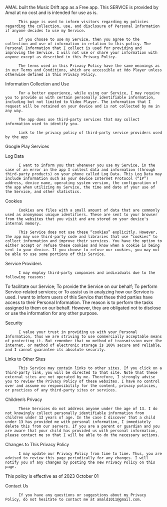 AMAL built the Music Drift app as a Free app. This SERVICE is provided by Amal at no cost and is intended for use as is.
          
          This page is used to inform visitors regarding my policies regarding the collection, use, and disclosure of Personal Information if anyone decides to use my Service.
          
          If you choose to use my Service, then you agree to the collection and use of information in relation to this policy. The Personal Information that I collect is used for providing and improving the Service. I will not use or share your information with anyone except as described in this Privacy Policy.
          
          The terms used in this Privacy Policy have the same meanings as in our Terms and Conditions, which are accessible at Vdo Player unless otherwise defined in this Privacy Policy.
          
Information Collection and Use
          
          For a better experience, while using our Service, I may require you to provide us with certain personally identifiable information, including but not limited to Video Player. The information that I request will be retained on your device and is not collected by me in any way.
          
          The app does use third-party services that may collect information used to identify you.
          
          Link to the privacy policy of third-party service providers used by the app
          
Google Play Services
        
Log Data
          
          I want to inform you that whenever you use my Service, in the case of an error in the app I collect data and information (through third-party products) on your phone called Log Data. This Log Data may include information such as your device Internet Protocol (“IP”) address, device name, operating system version, the configuration of the app when utilizing my Service, the time and date of your use of the Service, and other statistics.
Cookies
          
          Cookies are files with a small amount of data that are commonly used as anonymous unique identifiers. These are sent to your browser from the websites that you visit and are stored on your device's internal memory.
          
          This Service does not use these “cookies” explicitly. However, the app may use third-party code and libraries that use “cookies” to collect information and improve their services. You have the option to either accept or refuse these cookies and know when a cookie is being sent to your device. If you choose to refuse our cookies, you may not be able to use some portions of this Service.
          
Service Providers
          
          I may employ third-party companies and individuals due to the following reasons:
          
To facilitate our Service;
To provide the Service on our behalf;
To perform Service-related services; or
To assist us in analyzing how our Service is used.
I want to inform users of this Service that these third parties have access to their Personal Information. The reason is to perform the tasks assigned to them on our behalf. However, they are obligated not to disclose or use the information for any other purpose.
          
Security
          
          I value your trust in providing us with your Personal Information, thus we are striving to use commercially acceptable means of protecting it. But remember that no method of transmission over the internet, or method of electronic storage is 100% secure and reliable, and I cannot guarantee its absolute security.
          
Links to Other Sites
          
          This Service may contain links to other sites. If you click on a third-party link, you will be directed to that site. Note that these external sites are not operated by me. Therefore, I strongly advise you to review the Privacy Policy of these websites. I have no control over and assume no responsibility for the content, privacy policies, or practices of any third-party sites or services.
          
Children’s Privacy
          
          These Services do not address anyone under the age of 13. I do not knowingly collect personally identifiable information from children under 13 years of age. In the case I discover that a child under 13 has provided me with personal information, I immediately delete this from our servers. If you are a parent or guardian and you are aware that your child has provided us with personal information, please contact me so that I will be able to do the necessary actions.
          
Changes to This Privacy Policy
          
          I may update our Privacy Policy from time to time. Thus, you are advised to review this page periodically for any changes. I will notify you of any changes by posting the new Privacy Policy on this page.
          
This policy is effective as of 2023 October 01
          
Contact Us
          
          If you have any questions or suggestions about my Privacy Policy, do not hesitate to contact me at amald1011@gmail.com.
